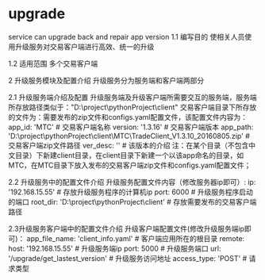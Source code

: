 # upgrade
service can upgrade back and repair app version
1.1	编写目的
  使相关人员使用升级服务对交易客户端进行高效、统一的升级
  
1.2	适用范围
  多个交易客户端
  
2	升级服务模块及配置介绍
  升级服务分为服务端和客户端两部分
  
2.1	升级服务端介绍及配置
  升级服务端及升级客户端所需要交互的服务端，服务端所存放路径类似于："D:\project\pythonProject\client"
	交易客户端目录下所存放的文件为：需要发布的zip文件和configs.yaml配置文件，该配置文件内容为：
    app_id: 'MTC'  # 交易客户端名称
    version: '1.3.16'  # 交易客户端版本
    app_path: 'D:\project\pythonProject\client\MTC\TradeClient_V1.3.10_20160805.zip'  # 交易客户端zip文件路径
    ver_desc: ''  # 该版本的介绍
注：在某个目录（不包含中文目录）下新建client目录，在client目录下新建一个以该app命名的目录，如MTC，在MTC目录下放入发布的交易客户端zip文件和configs.yaml配置文件；

2.2	升级服务中的配置文件介绍
  升级服务配置文件内容（修改服务器ip即可）:
    ip: '192.168.15.55'  # 存放升级服务程序的计算机ip
    port: 6000  # 升级服务程序启动的端口
    root_dir: 'D:\project\pythonProject\client'  # 存放需要发布的交易客户端路径
    
2.3升级服务客户端中的配置文件介绍
  升级客户端配置文件(修改升级服务端ip即可)：
    app_file_name: 'client_info.yaml'  # 客户端应用所在的根目录
    remote:
      host: '192.168.15.55'  # 升级服务端ip
      port: 5000  # 升级服务端口
      url: '/upgrade/get_lastest_version'  # 升级服务访问地址
      access_type: 'POST'  # 请求类型


